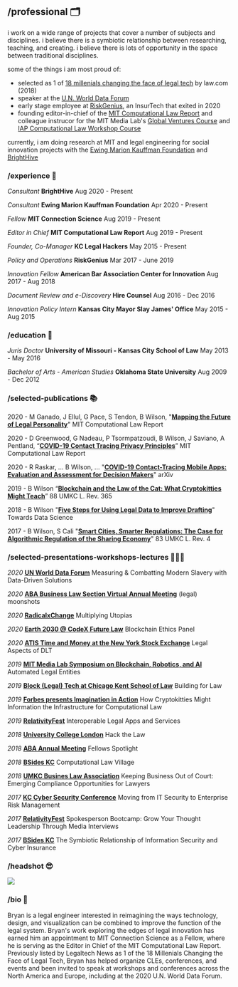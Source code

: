 ## /professional 🗂️
i work on a wide range of projects that cover a number of subjects and disciplines. i believe there is a symbiotic relationship between researching, teaching, and creating. i believe there is lots of opportunity in the space between traditional disciplines.

some of the things i am most proud of:
* selected as 1 of [18 millenials changing the face of legal tech](https://www.law.com/therecorder/2018/03/13/18-millennials-changing-the-face-of-legal-tech/?kw=18%20Millennials%20Changing%20the%20Face%20of%20Legal%20Tech&slreturn=20201030134253) by law.com (2018)
* speaker at the [U.N. World Data Forum](https://www.youtube.com/watch?v=1iDmSXJwClA)
* early stage employee at [RiskGenius](), an InsurTech that exited in 2020
* founding editor-in-chief of the [MIT Computational Law Report](https://law.mit.edu) and colleague instrucor for the MIT Media Lab's [Global Ventures Course](https://stellar.mit.edu/S/course/MAS/fa20/MAS.665/) and [IAP Computational Law Workshop Course](https://mitmedialab.github.io/2021-MIT-IAP-Computational-Law-Course/)

currently, i am doing research at MIT and legal engineering for social innovation projects with the [Ewing Marion Kauffman Foundation](https://www.kauffman.org/) and [BrightHive](https://brighthive.io/)

### /experience 📜
*Consultant* **BrightHive** Aug 2020 - Present

*Consultant* **Ewing Marion Kauffman Foundation** Apr 2020 - Present

*Fellow* **MIT Connection Science** Aug 2019 - Present

*Editor in Chief* **MIT Computational Law Report** Aug 2019 - Present

*Founder, Co-Manager* **KC Legal Hackers** May 2015 - Present

*Policy and Operations* **RiskGenius** Mar 2017 - June 2019

*Innovation Fellow* **American Bar Association Center for Innovation** Aug 2017 - Aug 2018

*Document Review and e-Discovery* **Hire Counsel** Aug 2016 - Dec 2016

*Innovation Policy Intern* **Kansas City Mayor Slay James' Office** May 2015 - Aug 2015


### /education 🏫
*Juris Doctor* **University of Missouri - Kansas City School of Law** May 2013 - May 2016

*Bachelor of Arts - American Studies* **Oklahoma State University** Aug 2009 - Dec 2012

### /selected-publications 📚
2020 - M Ganado, J Ellul, G Pace, S Tendon, B Wilson, "**[Mapping the Future of Legal Personality](https://law.mit.edu/pub/mappingthefutureoflegalpersonality)**" MIT Computational Law Report

2020 - D Greenwood, G Nadeau, P Tsormpatzoudi, B Wilson, J Saviano, A Pentland, “**[COVID-19
Contact Tracing Privacy Principles](https://law.mit.edu/pub/commentaryoncovid19contacttracingprivacyprinciples/)**” MIT Computational Law Report

2020 - R Raskar, ... B Wilson, ... "**[COVID-19 Contact-Tracing Mobile Apps: Evaluation and Assessment for Decision Makers](https://arxiv.org/abs/2006.05812)**" arXiv

2019 - B Wilson “**[Blockchain and the Law of the Cat: What Cryptokitties Might Teach](https://heinonline.org/HOL/LandingPage?handle=hein.journals/umkc88&div=19&id=&page=)**” 88 UMKC L.
Rev. 365

2018 - B Wilson "**[Five Steps for Using Legal Data to Improve Drafting](https://towardsdatascience.com/five-steps-for-using-legal-data-to-improve-drafting-e84497ebe986?gi=b1d002a385c0)**" Towards Data Science

2017 - B Wilson, S Cali "**[Smart Cities, Smarter Regulations: The Case for Algorithmic Regulation of the Sharing Economy](https://heinonline.org/HOL/LandingPage?handle=hein.journals/umkc85&div=37&id=&page=)**" 83 UMKC L. Rev. 4

### /selected-presentations-workshops-lectures 👨🏻‍🏫
*2020* **[UN World Data Forum](https://www.youtube.com/watch?v=1iDmSXJwClA&list=LL&index=1)** Measuring & Combatting Modern Slavery with Data-Driven Solutions

*2020* **[ABA Business Law Section Virtual Annual Meeting](https://www.americanbar.org/content/dam/aba/events/business_law/2020/09/virtual/committee-schedule.pdf)** (legal) moonshots

*2020* **[RadicalxChange](http://radicalxchange.org/)** Multiplying Utopias

*2020* **[Earth 2030 @ CodeX Future Law](https://www.youtube.com/watch?v=KLdb1qHzcwQ)** Blockchain Ethics Panel

*2020* **[ATIS Time and Money at the New York Stock Exchange](https://tam.atis.org/)** Legal Aspects of DLT

*2019* **[MIT Media Lab Symposium on Blockchain, Robotics, and AI](https://youtu.be/ReXFCqx5--s?t=26859)** Automated Legal Entities

*2019* **[Block (Legal) Tech at Chicago Kent School of Law](https://www.thelawlabchannel.com/dazza-greenwood-and-bryan-wilson-building-for-law)** Building for Law

*2019* **[Forbes presents Imagination in Action](https://www.youtube.com/watch?v=dKcTsnk59xU)** How Cryptokitties Might Information the Infrastructure for Computational Law

*2019* **[RelativityFest]()** Interoperable Legal Apps and Services

*2018* **[University College London]()** Hack the Law

*2018* **[ABA Annual Meeting]()** Fellows Spotlight

*2018* **[BSides KC]()** Computational Law Village

*2018* **[UMKC Busines Law Association]()** Keeping Business Out of Court: Emerging Compliance Opportunities for Lawyers

*2017* **[KC Cyber Security Conference]()** Moving from IT Security to Enterprise Risk Management

*2017* **[RelativityFest]()** Spokesperson Bootcamp: Grow Your Thought Leadership Through Media Interviews

*2017* **[BSides KC]()** The Symbiotic Relationship of Information Security and Cyber Insurance

### /headshot 😎
![](https://i.imgur.com/A4MNbZg.jpg)

### /bio 📓
Bryan is a legal engineer interested in reimagining the ways technology, design, and visualization can be combined to improve the function of the legal system. Bryan's work exploring the edges of legal innovation has earned him an appointment to MIT Connection Science as a Fellow, where he is serving as the Editor in Chief of the MIT Computational Law Report. Previously listed by Legaltech News as 1 of the 18 Millenials Changing the Face of Legal Tech, Bryan has helped organize CLEs, conferences, and events and been invited to speak at workshops and conferences across the North America and Europe, including at the 2020 U.N. World Data Forum.
